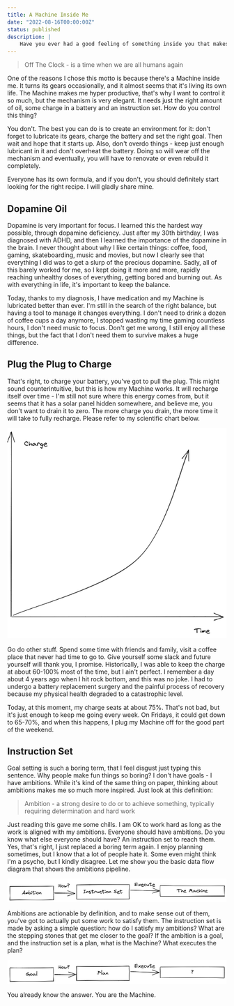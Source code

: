 ```yaml
---
title: A Machine Inside Me
date: "2022-08-16T00:00:00Z"
status: published
description: |
    Have you ever had a good feeling of something inside you that makes you hyper productive? I have, and I have this feeling pretty often. Here, I will break down my recepie of hyper productivity, and this might just work for you as well.
---
```


> Off The Clock - is a time when we are all humans again

One of the reasons I chose this motto is because there's a Machine inside me. It turns its gears occasionally, and it almost seems that it's living its own life. The Machine makes me hyper productive, that's why I want to control it so much, but the mechanism is very elegant. It needs just the right amount of oil, some charge in a battery and an instruction set. How do you control this thing?

You don't. The best you can do is to create an environment for it: don't forget to lubricate its gears, charge the battery and set the right goal. Then wait and hope that it starts up. Also, don't overdo things - keep just enough lubricant in it and don't overheat the battery. Doing so will wear off the mechanism and eventually, you will have to renovate or even rebuild it completely.

Everyone has its own formula, and if you don't, you should definitely start looking for the right recipe. I will gladly share mine.

## Dopamine Oil

Dopamine is very important for focus. I learned this the hardest way possible, through dopamine deficiency. Just after my 30th birthday, I was diagnosed with ADHD, and then I learned the importance of the dopamine in the brain. I never thought about why I like certain things: coffee, food, gaming, skateboarding, music and movies, but now I clearly see that everything I did was to get a slurp of the precious dopamine. Sadly, all of this barely worked for me, so I kept doing it more and more, rapidly reaching unhealthy doses of everything, getting bored and burning out. As with everything in life, it's important to keep the balance.

Today, thanks to my diagnosis, I have medication and my Machine is lubricated better than ever. I'm still in the search of the right balance, but having a tool to manage it changes everything. I don't need to drink a dozen of coffee cups a day anymore, I stopped wasting my time gaming countless hours, I don't need music to focus. Don't get me wrong, I still enjoy all these things, but the fact that I don't need them to survive makes a huge difference.

## Plug the Plug to Charge

That's right, to charge your battery, you've got to pull the plug. This might sound counterintuitive, but this is how my Machine works. It will recharge itself over time - I'm still not sure where this energy comes from, but it seems that it has a solar panel hidden somewhere, and believe me, you don't want to drain it to zero. The more charge you drain, the more time it will take to fully recharge. Please refer to my scientific chart below.

![charge to time graph](../../media/charge-to-time.png)

Go do other stuff. Spend some time with friends and family, visit a coffee place that never had time to go to. Give yourself some slack and future yourself will thank you, I promise. Historically, I was able to keep the charge at about 60-100% most of the time, but I ain't perfect. I remember a day about 4 years ago when I hit rock bottom, and this was no joke. I had to undergo a battery replacement surgery and the painful process of recovery because my physical health degraded to a catastrophic level.

Today, at this moment, my charge seats at about 75%. That's not bad, but it's just enough to keep me going every week. On Fridays, it could get down to 65-70%, and when this happens, I plug my Machine off for the good part of the weekend.

## Instruction Set

Goal setting is such a boring term, that I feel disgust just typing this sentence. Why people make fun things so boring? I don't have goals - I have ambitions. While it's kind of the same thing on paper, thinking about ambitions makes me so much more inspired. Just look at this definition:

> Ambition - a strong desire to do or to achieve something, typically requiring determination and hard work

Just reading this gave me some chills. I am OK to work hard as long as the work is aligned with my ambitions. Everyone should have ambitions. Do you know what else everyone should have? An instruction set to reach them. Yes, that's right, I just replaced a boring term again. I enjoy planning sometimes, but I know that a lot of people hate it. Some even might think I'm a psycho, but I kindly disagree. Let me show you the basic data flow diagram that shows the ambitions pipeline.

![Ambition -> Instruction Set -> Machine](../../media/ambition-instruction-set-machine.png)

Ambitions are actionable by definition, and to make sense out of them, you've got to actually put some work to satisfy them. The instruction set is made by asking a simple question: how do I satisfy my ambitions? What are the stepping stones that get me closer to the goal? If the ambition is a goal, and the instruction set is a plan, what is the Machine? What executes the plan?

![Goal -> Plan -> ?](../../media/goal-plan-question.png)

You already know the answer. You are the Machine.